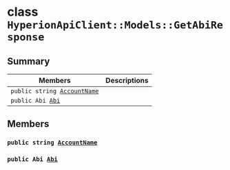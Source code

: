 # class `HyperionApiClient::Models::GetAbiResponse` 

## Summary

 Members                        | Descriptions                                
--------------------------------|---------------------------------------------
`public string `[`AccountName`](#class_hyperion_api_client_1_1_models_1_1_get_abi_response_1a635084e524fbb2366267e7f5ddc82780) | 
`public Abi `[`Abi`](#class_hyperion_api_client_1_1_models_1_1_get_abi_response_1aa84f289bd4484628fdcf79ed37202521) | 

## Members

### `public string `[`AccountName`](#class_hyperion_api_client_1_1_models_1_1_get_abi_response_1a635084e524fbb2366267e7f5ddc82780) 

### `public Abi `[`Abi`](#class_hyperion_api_client_1_1_models_1_1_get_abi_response_1aa84f289bd4484628fdcf79ed37202521) 


